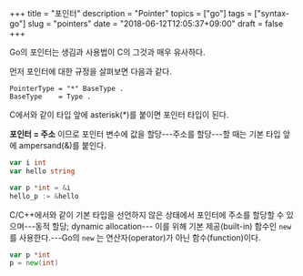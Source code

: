 +++
title = "포인터"
description = "Pointer"
topics = ["go"]
tags = ["syntax-go"]
slug = "pointers"
date = "2018-06-12T12:05:37+09:00"
draft = false
+++

Go의 포인터는 생김과 사용법이 C의 그것과 매우 유사하다.

먼저  포인터에 대한 규정을 살펴보면 다음과 같다.

```
PointerType = "*" BaseType .
BaseType    = Type .
```

C에서와 같이 타입 앞에 asterisk(*)를 붙이면 포인터 타입이 된다.

**포인터 = 주소** 이므로 포인터 변수에 값을 할당---주소를 할당---할 때는 기본 타입 앞에 ampersand(&)를 붙인다.

```go
var i int
var hello string

var p *int = &i
hello_p := &hello
```

C/C++에서와 같이 기본 타입을 선언하지 않은 상태에서 포인터에 주소를 할당할 수 있으며---동적 할당; dynamic allocation--- 이를 위해 기본 제공(built-in) 함수인 `new` 를 사용한다.---Go의 `new` 는 연산자(operator)가 아닌 함수(function)이다.

```go
var p *int
p = new(int)
```

